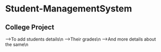 # Student-ManagementSystem
College Project
-------------------------------------------------------------------------------------------------------------------------------------------------------------------------

-->To add students details\n
-->Their grades\n
-->And more details about the same\n
